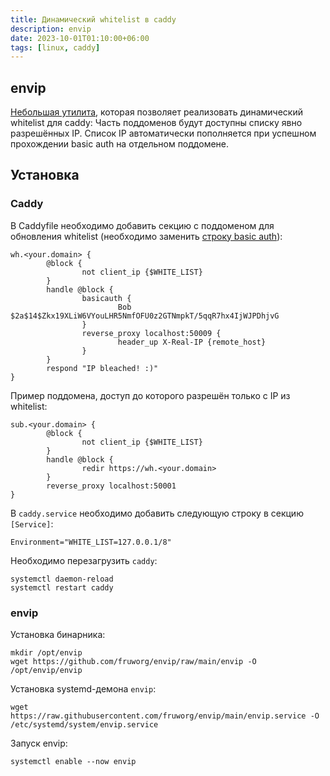 ```yaml
---
title: Динамический whitelist в caddy
description: envip
date: 2023-10-01T01:10:00+06:00
tags: [linux, caddy]
---
```


## envip
[Небольшая утилита](https://github.com/fruworg/envip), которая позволяет реализовать динамический whitelist для caddy:
Часть поддоменов будут доступны списку явно разрешённых IP.
Список IP автоматически пополняется при успешном прохождении basic auth на отдельном поддомене.

## Установка
### Caddy

В Caddyfile необходимо добавить секцию с поддоменом для обновления whitelist (необходимо заменить [строку basic auth](https://caddyserver.com/docs/caddyfile/directives/basicauth)):
```
wh.<your.domain> {
        @block {
                not client_ip {$WHITE_LIST}
        }
        handle @block {
                basicauth {
                        Bob $2a$14$Zkx19XLiW6VYouLHR5NmfOFU0z2GTNmpkT/5qqR7hx4IjWJPDhjvG
                }
                reverse_proxy localhost:50009 {
                        header_up X-Real-IP {remote_host}
                }
        }
        respond "IP bleached! :)"
}
```

Пример поддомена, доступ до которого разрешён только с IP из whitelist:
```
sub.<your.domain> {
        @block {
                not client_ip {$WHITE_LIST}
        }
        handle @block {
                redir https://wh.<your.domain>
        }
        reverse_proxy localhost:50001
}
```

В `caddy.service` необходимо добавить следующую строку в секцию `[Service]`:
```
Environment="WHITE_LIST=127.0.0.1/8"
```

Необходимо перезагрузить `caddy`:
```ell
systemctl daemon-reload
systemctl restart caddy
```  

### envip
Установка бинарника:
```ell
mkdir /opt/envip
wget https://github.com/fruworg/envip/raw/main/envip -O /opt/envip/envip
```

Установка systemd-демона `envip`:
```ell
wget https://raw.githubusercontent.com/fruworg/envip/main/envip.service -O /etc/systemd/system/envip.service
```

Запуск envip:
```ell
systemctl enable --now envip
```
